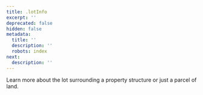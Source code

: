 ```yaml
---
title: .lotInfo
excerpt: ''
deprecated: false
hidden: false
metadata:
  title: ''
  description: ''
  robots: index
next:
  description: ''
---
```

Learn more about the lot surrounding a property structure or just a parcel of land.
